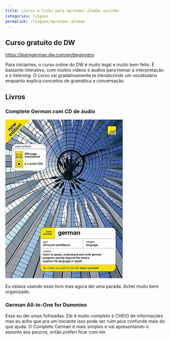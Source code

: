 ```yaml
---
title: Livros e links para aprender alemão sozinho
categories: linguas
permalink: /linguas/aprender-alemao
---
```



## Curso gratuito do DW

<https://learngerman.dw.com/en/beginners>

Para iniciantes, o curso online do DW é muito legal e muito bem feito. É bastante interativo, com  muitos vídeos e áudios para treinar a interpretação e o *listening*. O curso vai gradativamente te introduzindo um vocabulário enquanto explica conceitos de gramática e conversação.

## Livros

### Complete German com CD de áudio

![Complete German](/assets/linguas/teach-german.jpeg)

Eu estava usando esse livro mas agora dei uma parada. Achei muito bem organizado.

### German All-in-One for Dummies

Esse eu dei umas folheadas. Ele é muito completo e CHEIO de informações mas eu acho que pra um iniciante isso pode ser ruim pois confunde mais do que ajuda. O Complete Cerman é mais simples e vai apresentando o assunto aos poucos, então preferi ficar com ele.